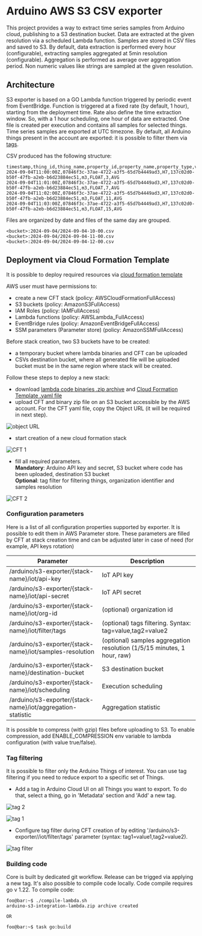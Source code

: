 # Arduino AWS S3 CSV exporter

This project provides a way to extract time series samples from Arduino cloud, publishing to a S3 destination bucket.
Data are extracted at the given resolution via a scheduled Lambda function. Samples are stored in CSV files and saved to S3.
By default, data extraction is performed every hour (configurable), extracting samples aggregated at 5min resolution (configurable).
Aggregation is performed as average over aggregation period. Non numeric values like strings are sampled at the given resolution.

## Architecture

S3 exporter is based on a GO Lambda function triggered by periodic event from EventBridge.
Function is triggered at a fixed rate (by default, 1 hour), starting from the deployment time.
Rate also define the time extraction window. So, with a 1 hour scheduling, one hour of data are extracted.
One file is created per execution and contains all samples for selected things. Time series samples are exported at UTC timezone.
By default, all Arduino things present in the account are exported: it is possible to filter them via [tags](#tag-filtering).

CSV produced has the following structure:
```console
timestamp,thing_id,thing_name,property_id,property_name,property_type,value,aggregation_statistic
2024-09-04T11:00:00Z,07846f3c-37ae-4722-a3f5-65d7b4449ad3,H7,137c02d0-b50f-47fb-a2eb-b6d23884ec51,m3,FLOAT,3,AVG
2024-09-04T11:01:00Z,07846f3c-37ae-4722-a3f5-65d7b4449ad3,H7,137c02d0-b50f-47fb-a2eb-b6d23884ec51,m3,FLOAT,7,AVG
2024-09-04T11:02:00Z,07846f3c-37ae-4722-a3f5-65d7b4449ad3,H7,137c02d0-b50f-47fb-a2eb-b6d23884ec51,m3,FLOAT,11,AVG
2024-09-04T11:03:00Z,07846f3c-37ae-4722-a3f5-65d7b4449ad3,H7,137c02d0-b50f-47fb-a2eb-b6d23884ec51,m3,FLOAT,15,AVG
```

Files are organized by date and files of the same day are grouped.
```
<bucket>:2024-09-04/2024-09-04-10-00.csv
<bucket>:2024-09-04/2024-09-04-11-00.csv
<bucket>:2024-09-04/2024-09-04-12-00.csv
```

## Deployment via Cloud Formation Template

It is possible to deploy required resources via [cloud formation template](deployment/cloud-formation-template/deployment.yaml)

AWS user must have permissions to:
  * create a new CFT stack (policy: AWSCloudFormationFullAccess)
  * S3 buckets (policy: AmazonS3FullAccess)
  * IAM Roles (policy: IAMFullAccess)
  * Lambda functions (policy: AWSLambda_FullAccess)
  * EventBridge rules (policy: AmazonEventBridgeFullAccess)
  * SSM parameters (Parameter store) (policy: AmazonSSMFullAccess)

Before stack creation, two S3 buckets have to be created:
* a temporary bucket where lambda binaries and CFT can be uploaded
* CSVs destination bucket, where all generated file will be uploaded 
bucket must be in the same region where stack will be created.

Follow these steps to deploy a new stack:
* download [lambda code binaries .zip archive](https://github.com/arduino/aws-s3-integration/releases) and [Cloud Formation Template .yaml file](https://github.com/arduino/aws-s3-integration/releases)
* upload CFT and binary zip file on an S3 bucket accessible by the AWS account. For the CFT yaml file, copy the Object URL (it will be required in next step).
  
![object URL](docs/objecturl.png)

* start creation of a new cloud formation stack

![CFT 1](docs/cft-stack-1.png)

* fill all required parameters.
  <br/>**Mandatory**: Arduino API key and secret, S3 bucket where code has been uploaded, destination S3 bucket
  <br/>**Optional**: tag filter for filtering things, organization identifier and samples resolution

![CFT 2](docs/cft-stack-2.png)

### Configuration parameters

Here is a list of all configuration properties supported by exporter. It is possible to edit them in AWS Parameter store.
These parameters are filled by CFT at stack creation time and can be adjusted later in case of need (for example, API keys rotation)

| Parameter | Description |
| --------- | ----------- |
| /arduino/s3-exporter/{stack-name}/iot/api-key  | IoT API key |
| /arduino/s3-exporter/{stack-name}/iot/api-secret | IoT API secret |
| /arduino/s3-exporter/{stack-name}/iot/org-id    | (optional) organization id |
| /arduino/s3-exporter/{stack-name}/iot/filter/tags    | (optional) tags filtering. Syntax: tag=value,tag2=value2  |
| /arduino/s3-exporter/{stack-name}/iot/samples-resolution  | (optional) samples aggregation resolution (1/5/15 minutes, 1 hour, raw) |
| /arduino/s3-exporter/{stack-name}/destination-bucket  | S3 destination bucket |
| /arduino/s3-exporter/{stack-name}/iot/scheduling | Execution scheduling |
| /arduino/s3-exporter/{stack-name}/iot/aggregation-statistic | Aggregation statistic |

It is possible to compress (with gzip) files before uploading to S3. To enable compression, add ENABLE_COMPRESSION env variable to lambda configuration (with value true/false).

### Tag filtering

It is possible to filter only the Arduino Things of interest.
You can use tag filtering if you need to reduce export to a specific set of Things.

* Add a tag in Arduino Cloud UI on all Things you want to export. To do that, select a thing, go in 'Metadata' section and 'Add' a new tag.

![tag 2](docs/tag-2.png)

![tag 1](docs/tag-1.png)

* Configure tag filter during CFT creation of by editing '/arduino/s3-exporter/<stack-name>/iot/filter/tags' parameter (syntax: tag1=value1,tag2=value2).

![tag filter](docs/tag-filter.png)

### Building code

Core is built by dedicated git workflow. Release can be trigged via applying a new tag.
It's also possible to compile code locally. Code compile requires go v 1.22.
To compile code:

```console
foo@bar:~$ ./compile-lambda.sh
arduino-s3-integration-lambda.zip archive created

OR

foo@bar:~$ task go:build
```
